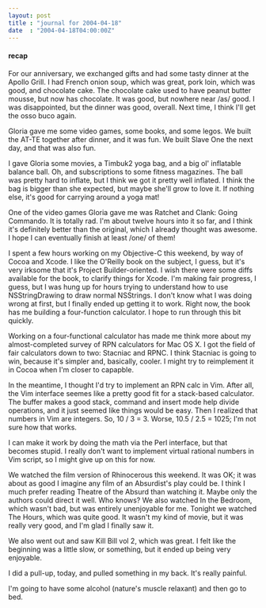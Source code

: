 ```yaml
---
layout: post
title : "journal for 2004-04-18"
date  : "2004-04-18T04:00:00Z"
---
```

<h4>recap</h4>For our anniversary, we exchanged gifts and had some tasty dinner at the Apollo Grill.  I had French onion soup, which was great, pork loin, which was good, and chocolate cake.  The chocolate cake used to have peanut butter mousse, but now has chocolate.  It was good, but nowhere near /as/ good.  I was disappointed, but the dinner was good, overall.  Next time, I think I'll get the osso buco again.

Gloria gave me some video games, some books, and some legos.  We built the AT-TE together after dinner, and it was fun.  We built Slave One the next day, and that was also fun.

I gave Gloria some movies, a Timbuk2 yoga bag, and a big ol' inflatable balance ball.  Oh, and subscriptions to some fitness magazines.  The ball was pretty hard to inflate, but I think we got it pretty well inflated.  I think the bag is bigger than she expected, but maybe she'll grow to love it.  If nothing else, it's good for carrying around a yoga mat!

One of the video games Gloria gave me was Ratchet and Clank: Going Commando. It is totally rad.  I'm about twelve hours into it so far, and I think it's definitely better than the original, which I already thought was awesome.  I hope I can eventually finish at least /one/ of them!

I spent a few hours working on my Objective-C this weekend, by way of Cocoa and Xcode.  I like the O'Reilly book on the subject, I guess, but it's very irksome that it's Project Builder-oriented.  I wish there were some diffs available for the book, to clarify things for Xcode.  I'm making fair progress, I guess, but I was hung up for hours trying to understand how to use NSStringDrawing to draw normal NSStrings.  I don't know what I was doing wrong at first, but I finally ended up getting it to work.  Right now, the book has me building a four-function calculator.  I hope to run through this bit quickly.

Working on a four-functional calculator has made me think more about my almost-completed survey of RPN calculators for Mac OS X.  I got the field of fair calculators down to two: Stacniac and RPNC.  I think Stacniac is going to win, because it's simpler and, basically, cooler.  I might try to reimplement it in Cocoa when I'm closer to capapble.

In the meantime, I thought I'd try to implement an RPN calc in Vim.  After all, the Vim interface seemes like a pretty good fit for a stack-based calculator.  The buffer makes a good stack, command and insert mode help divide operations, and it just seemed like things would be easy.  Then I realized that numbers in Vim are integers.  So, 10 / 3 = 3.  Worse, 10.5 / 2.5 = 1025; I'm not sure how that works.

I can make it work by doing the math via the Perl interface, but that becomes stupid.  I really don't want to implement virtual rational numbers in Vim script, so I might give up on this for now.

We watched the film version of Rhinocerous this weekend.  It was OK; it was about as good I imagine any film of an Absurdist's play could be.  I think I much prefer reading Theatre of the Absurd than watching it.  Maybe only the authors could direct it well.  Who knows?  We also watched In the Bedroom, which wasn't bad, but was entirely unenjoyable for me.  Tonight we watched The Hours, which was quite good.  It wasn't my kind of movie, but it was really very good, and I'm glad I finally saw it.

We also went out and saw Kill Bill vol 2, which was great.  I felt like the beginning was a little slow, or something, but it ended up being very enjoyable.

I did a pull-up, today, and pulled something in my back.  It's really painful.

I'm going to have some alcohol (nature's muscle relaxant) and then go to bed.

